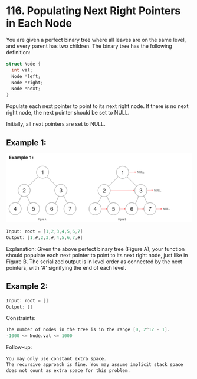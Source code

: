 # 116. Populating Next Right Pointers in Each Node


You are given a perfect binary tree where all leaves are on the same level, and every parent has two children. The binary tree has the following definition:
```c
struct Node {
  int val;
  Node *left;
  Node *right;
  Node *next;
}
```
Populate each next pointer to point to its next right node. If there is no next right node, the next pointer should be set to NULL.

Initially, all next pointers are set to NULL.

 

## Example 1:
![alt text](image.png)
```c
Input: root = [1,2,3,4,5,6,7]
Output: [1,#,2,3,#,4,5,6,7,#]
```
Explanation: Given the above perfect binary tree (Figure A), your function should populate each next pointer to point to its next right node, just like in Figure B. The serialized output is in level order as connected by the next pointers, with '#' signifying the end of each level.
## Example 2:

```c
Input: root = []
Output: []
 ```

Constraints:
```c
The number of nodes in the tree is in the range [0, 2^12 - 1].
-1000 <= Node.val <= 1000
 ```

Follow-up:
```
You may only use constant extra space.
The recursive approach is fine. You may assume implicit stack space does not count as extra space for this problem.
```